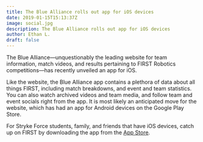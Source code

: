 ```yaml
---
title: The Blue Alliance rolls out app for iOS devices
date: 2019-01-15T15:13:37Z
image: social.jpg
description: The Blue Alliance rolls out app for iOS devices
author: Ethan L.
draft: false
---
```


The Blue Alliance—unquestionably the leading website for team information, match videos, and results pertaining to FIRST Robotics competitions—has recently unveiled an app for iOS.

<!--more-->

Like the website, the Blue Alliance app contains a plethora of data about all things FIRST, including match breakdowns, and event and team statistics. You can also watch archived videos and team media, and follow team and event socials right from the app. It is most likely an anticipated move for the website, which has had an app for Android devices on the Google Play Store.

For Stryke Force students, family, and friends that have iOS devices, catch up on FIRST by downloading the app from the [App Store](https://itunes.apple.com/us/app/apple-store/id1441973916?mt=8).
